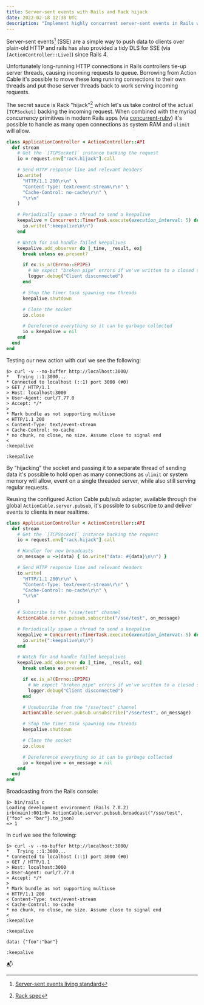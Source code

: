 ```yaml
---
title: Server-sent events with Rails and Rack hijack
date: 2022-02-18 12:38 UTC
description: "Implement highly concurrent server-sent events in Rails with Rack hijack and concurrent-ruby."
---
```


Server-sent events[^1] (SSE) are a simple way to push data to clients over
plain-old HTTP and rails has also provided a tidy DLS for SSE (via
`[ActionController::Live]`) since Rails 4.

Unfortunately long-running HTTP connections in Rails controllers tie-up server
threads, causing incoming requests to queue. Borrowing from Action Cable it's
possible to move these long running connections to their own threads and put
those server threads back to work serving incoming requests.

The secret sauce is Rack "hijack"[^2] which let's us take control of the actual
`[TCPSocket]` backing the incoming request. When combined with the myriad
concurrency primitives in modern Rails apps (via [concurrent-ruby][1]) it's
possible to handle as many open connections as system RAM and `ulimit` will
allow.


```ruby
class ApplicationController < ActionController::API
  def stream
    # Get the `[TCPSocket]` instance backing the request
    io = request.env["rack.hijack"].call

    # Send HTTP response line and relevant headers
    io.write(
      "HTTP/1.1 200\r\n" \
      "Content-Type: text/event-stream\r\n" \
      "Cache-Control: no-cache\r\n" \
      "\r\n"
    )

    # Periodically spawn a thread to send a keepalive
    keepalive = Concurrent::TimerTask.execute(execution_interval: 5) do
      io.write(":keepalive\n\n")
    end

    # Watch for and handle failed keepalives
    keepalive.add_observer do |_time, _result, ex|
      break unless ex.present?

      if ex.is_a?(Errno::EPIPE)
        # We expect "broken pipe" errors if we've written to a closed socket
        logger.debug("Client disconnected")
      end

      # Stop the timer task spawning new threads
      keepalive.shutdown

      # Close the socket
      io.close

      # Dereference everything so it can be garbage collected
      io = keepalive = nil
    end
  end
end
```

Testing our new action with curl we see the following:

```shell
$> curl -v --no-buffer http://localhost:3000/
*   Trying ::1:3000...
* Connected to localhost (::1) port 3000 (#0)
> GET / HTTP/1.1
> Host: localhost:3000
> User-Agent: curl/7.77.0
> Accept: */*
>
* Mark bundle as not supporting multiuse
< HTTP/1.1 200
< Content-Type: text/event-stream
< Cache-Control: no-cache
* no chunk, no close, no size. Assume close to signal end
<
:keepalive

:keepalive
```

By "hijacking" the socket and passing it to a separate thread of sending data
it's possible to hold open as many connections as `ulimit` or system memory
will allow, event on a single threaded server, while also still serving regular
requests.

Reusing the configured Action Cable pub/sub adapter, available through the
global `ActionCable.server.pubsub`, it's possible to subscribe to and deliver
events to clients in near realtime.

```ruby
class ApplicationController < ActionController::API
  def stream
    # Get the `[TCPSocket]` instance backing the request
    io = request.env["rack.hijack"].call

    # Handler for new broadcasts
    on_message = ->(data) { io.write("data: #{data}\n\n") }

    # Send HTTP response line and relevant headers
    io.write(
      "HTTP/1.1 200\r\n" \
      "Content-Type: text/event-stream\r\n" \
      "Cache-Control: no-cache\r\n" \
      "\r\n"
    )

    # Subscribe to the "/sse/test" channel
    ActionCable.server.pubsub.subscribe("/sse/test", on_message)

    # Periodically spawn a thread to send a keepalive
    keepalive = Concurrent::TimerTask.execute(execution_interval: 5) do
      io.write(":keepalive\n\n")
    end

    # Watch for and handle failed keepalives
    keepalive.add_observer do |_time, _result, ex|
      break unless ex.present?

      if ex.is_a?(Errno::EPIPE)
        # We expect "broken pipe" errors if we've written to a closed socket
        logger.debug("Client disconnected")
      end

      # Unsubscribe from the "/sse/test" channel
      ActionCable.server.pubsub.unsubscribe("/sse/test", on_message)

      # Stop the timer task spawning new threads
      keepalive.shutdown

      # Close the socket
      io.close

      # Dereference everything so it can be garbage collected
      io = keepalive = on_message = nil
    end
  end
end
```

Broadcasting from the Rails console:

```shell
$> bin/rails c
Loading development environment (Rails 7.0.2)
irb(main):001:0> ActionCable.server.pubsub.broadcast("/sse/test", {"foo" => "bar"}.to_json)
=> 1
```

In curl we see the following:

```shell
$> curl -v --no-buffer http://localhost:3000/
*   Trying ::1:3000...
* Connected to localhost (::1) port 3000 (#0)
> GET / HTTP/1.1
> Host: localhost:3000
> User-Agent: curl/7.77.0
> Accept: */*
>
* Mark bundle as not supporting multiuse
< HTTP/1.1 200
< Content-Type: text/event-stream
< Cache-Control: no-cache
* no chunk, no close, no size. Assume close to signal end
<
:keepalive

:keepalive

data: {"foo":"bar"}

:keepalive
```

<span class="text-7xl cursor-help" title="You've got mail">📬</span>

[1]: https://github.com/ruby-concurrency/concurrent-ruby

[^1]: [Server-sent events living standard](https://html.spec.whatwg.org/multipage/server-sent-events.html#server-sent-events)
[^2]: [Rack spec](https://github.com/rack/rack/blob/42aff22f708123839ba706cbe659d108b47c40c7/SPEC.rdoc)
